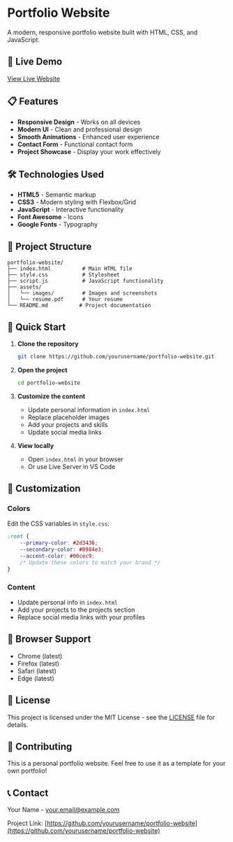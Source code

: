 # Portfolio Website

A modern, responsive portfolio website built with HTML, CSS, and JavaScript.

## 🚀 Live Demo

[View Live Website](https://your-website-url.com)

## 📋 Features

- **Responsive Design** - Works on all devices
- **Modern UI** - Clean and professional design
- **Smooth Animations** - Enhanced user experience
- **Contact Form** - Functional contact form
- **Project Showcase** - Display your work effectively

## 🛠️ Technologies Used

- **HTML5** - Semantic markup
- **CSS3** - Modern styling with Flexbox/Grid
- **JavaScript** - Interactive functionality
- **Font Awesome** - Icons
- **Google Fonts** - Typography

## 📁 Project Structure

```
portfolio-website/
├── index.html          # Main HTML file
├── style.css           # Stylesheet
├── script.js           # JavaScript functionality
├── assets/
│   └── images/         # Images and screenshots
│   └── resume.pdf      # Your resume
└── README.md          # Project documentation
```

## 🚀 Quick Start

1. **Clone the repository**
   ```bash
   git clone https://github.com/yourusername/portfolio-website.git
   ```

2. **Open the project**
   ```bash
   cd portfolio-website
   ```

3. **Customize the content**
   - Update personal information in `index.html`
   - Replace placeholder images
   - Add your projects and skills
   - Update social media links

4. **View locally**
   - Open `index.html` in your browser
   - Or use Live Server in VS Code

## 🎨 Customization

### Colors
Edit the CSS variables in `style.css`:
```css
:root {
    --primary-color: #2d3436;
    --secondary-color: #0984e3;
    --accent-color: #00cec9;
    /* Update these colors to match your brand */
}
```

### Content
- Update personal info in `index.html`
- Add your projects to the projects section
- Replace social media links with your profiles

## 📱 Browser Support

- Chrome (latest)
- Firefox (latest)
- Safari (latest)
- Edge (latest)

## 📄 License

This project is licensed under the MIT License - see the [LICENSE](LICENSE) file for details.

## 🤝 Contributing

This is a personal portfolio website. Feel free to use it as a template for your own portfolio!

## 📞 Contact

Your Name - [your.email@example.com](mailto:your.email@example.com)

Project Link: [https://github.com/yourusername/portfolio-website](https://github.com/yourusername/portfolio-website)